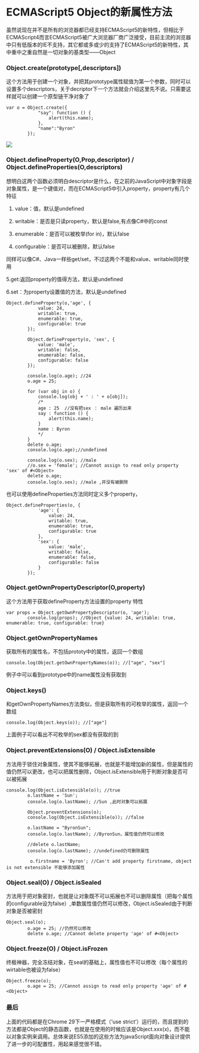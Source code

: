 # ECMAScript5 Object的新属性方法

虽然说现在并不是所有的浏览器都已经支持ECMAScript5的新特性，但相比于ECMAScript4而言ECMAScript5被广大浏览器厂商广泛接受，目前主流的浏览器中只有低版本的IE不支持，其它都或多或少的支持了ECMAScript5的新特性，其中重中之重自然是一切对象的基类型——Object

### Object.create(prototype[,descriptors])

这个方法用于创建一个对象，并把其prototype属性赋值为第一个参数，同时可以设置多个descriptors，关于decriptor下一个方法就会介绍这里先不说。只需要这样就可以创建一个原型链干净对象了

    var o = Object.create({
                "say": function () {
                    alert(this.name);
                },
                "name":"Byron"
            });

![](http://biang.io/biangpic/blog/0f4849f82d19e347e3aa3ad6a5cd9391.png)

### Object.defineProperty(O,Prop,descriptor) / Object.defineProperties(O,descriptors)

想明白这两个函数必须明白descriptor是什么，在之前的JavaScript中对象字段是对象属性，是一个键值对，而在ECMAScript5中引入property，property有几个特征

1. value：值，默认是undefined

2. writable：是否是只读property，默认是false,有点像C#中的const

3. enumerable：是否可以被枚举(for in)，默认false

4. configurable：是否可以被删除，默认false

同样可以像C#、Java一样些get/set，不过这两个不能和value、writable同时使用

5.get:返回property的值得方法，默认是undefined

6.set：为property设置值的方法，默认是undefined

    Object.defineProperty(o,'age', {
                value: 24,
                writable: true,
                enumerable: true,
                configurable: true
            });

            Object.defineProperty(o, 'sex', {
                value: 'male',
                writable: false,
                enumerable: false,
                configurable: false
            });

            console.log(o.age); //24
            o.age = 25;

            for (var obj in o) {
                console.log(obj + ' : ' + o[obj]);
                /*
                age : 25  //没有把sex ： male 遍历出来
                say : function () {
                    alert(this.name);
                } 
                name : Byron 
                */
            }
            delete o.age;
            console.log(o.age);//undefined 

            console.log(o.sex); //male
            //o.sex = 'female'; //Cannot assign to read only property 'sex' of #<Object> 
            delete o.age; 
            console.log(o.sex); //male ,并没有被删除

也可以使用defineProperties方法同时定义多个property，

    Object.defineProperties(o, {
                'age': {
                    value: 24,
                    writable: true,
                    enumerable: true,
                    configurable: true
                },
                'sex': {
                    value: 'male',
                    writable: false,
                    enumerable: false,
                    configurable: false
                }
            });

### Object.getOwnPropertyDescriptor(O,property)

这个方法用于获取defineProperty方法设置的property 特性

    var props = Object.getOwnPropertyDescriptor(o, 'age');
            console.log(props); //Object {value: 24, writable: true, enumerable: true, configurable: true}

### Object.getOwnPropertyNames

获取所有的属性名，不包括prototy中的属性，返回一个数组

    console.log(Object.getOwnPropertyNames(o)); //["age", "sex"]

例子中可以看到prototype中的name属性没有获取到

### Object.keys()

和getOwnPropertyNames方法类似，但是获取所有的可枚举的属性，返回一个数组

    console.log(Object.keys(o)); //["age"]

上面例子可以看出不可枚举的sex都没有获取的到

### Object.preventExtensions(O) / Object.isExtensible

方法用于锁住对象属性，使其不能够拓展，也就是不能增加新的属性，但是属性的值仍然可以更改，也可以把属性删除，Object.isExtensible用于判断对象是否可以被拓展

    console.log(Object.isExtensible(o)); //true
            o.lastName = 'Sun';
            console.log(o.lastName); //Sun ,此时对象可以拓展

            Object.preventExtensions(o);
            console.log(Object.isExtensible(o)); //false

            o.lastName = "ByronSun";
            console.log(o.lastName); //ByronSun，属性值仍然可以修改

            //delete o.lastName;
            console.log(o.lastName); //undefined仍可删除属性

             o.firstname = 'Byron'; //Can't add property firstname, object is not extensible 不能够添加属性
             
### Object.seal(O) / Object.isSealed

方法用于把对象密封，也就是让对象既不可以拓展也不可以删除属性（把每个属性的configurable设为false）,单数属性值仍然可以修改，Object.isSealed由于判断对象是否被密封

    Object.seal(o);
            o.age = 25; //仍然可以修改
            delete o.age; //Cannot delete property 'age' of #<Object>

### Object.freeze(O) / Object.isFrozen

终极神器，完全冻结对象，在seal的基础上，属性值也不可以修改（每个属性的wirtable也被设为false）

    Object.freeze(o);
            o.age = 25; //Cannot assign to read only property 'age' of #<Object>

### 最后

上面的代码都是在Chrome 29下一严格模式（’use strict’）运行的，而且提到的方法都是Object的静态函数，也就是在使用的时候应该是Object.xxx(x)，而不能以对象实例来调用。总体来说ES5添加的这些方法为javaScript面向对象设计提供了进一步的可配置性，用起来感觉很不错。
